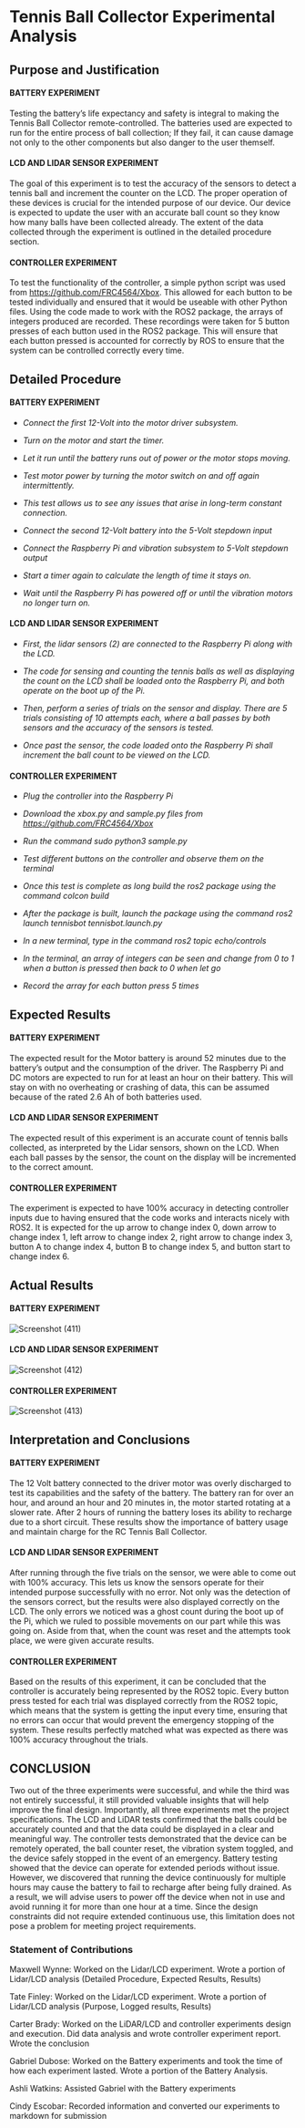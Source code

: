 # Tennis Ball Collector Experimental Analysis 

## Purpose and Justification

#### BATTERY EXPERIMENT
Testing the battery’s life expectancy and safety is integral to making the Tennis Ball Collector 
remote-controlled. The batteries used are expected to run for the entire process of ball collection; 
If they fail, it can cause damage not only to the other components but also danger to the user themself. 

#### LCD AND LIDAR SENSOR EXPERIMENT 
The goal of this experiment is to test the accuracy of the sensors to detect a tennis ball and increment 
the counter on the LCD. The proper operation of these devices is crucial for the intended purpose 
of our device. Our device is expected to update the user with an accurate ball count so they know how many 
balls have been collected already. The extent of the data collected through the experiment is outlined in 
the detailed procedure section. 

#### CONTROLLER EXPERIMENT 
To test the functionality of the controller, a simple python script was used from 
https://github.com/FRC4564/Xbox. This allowed for each button to be tested individually and ensured that 
it would be useable with other Python files. Using the code made to work with the ROS2 package, the arrays of 
integers produced are recorded. These recordings were taken for 5 button presses of each button used in the 
ROS2 package. This will ensure that each button pressed is accounted for correctly by ROS to ensure that the 
system can be controlled correctly every time. 

## Detailed Procedure 

#### BATTERY EXPERIMENT 
- *Connect the first 12-Volt into the motor driver subsystem.*

- *Turn on the motor and start the timer.*

- *Let it run until the battery runs out of power or the motor stops moving.*

- *Test motor power by turning the motor switch on and off again intermittently.* 

- *This test allows us to see any issues that arise in long-term constant connection.* 

- *Connect the second 12-Volt battery into the 5-Volt stepdown input*

- *Connect the Raspberry Pi and vibration subsystem to 5-Volt stepdown output*

- *Start a timer again to calculate the length of time it stays on.*

- *Wait until the Raspberry Pi has powered off or until the vibration motors no longer turn on.*


#### LCD AND LIDAR SENSOR  EXPERIMENT 

- *First, the lidar sensors (2) are connected to the Raspberry Pi along with the LCD.* 

- *The code for sensing and counting the tennis balls as well as displaying the count on the LCD shall be loaded onto the Raspberry Pi, and both operate on the boot up of the Pi.*

- *Then, perform a series of trials on the sensor and display. There are 5 trials consisting of 10 attempts each, where a ball passes by both sensors and the accuracy of the sensors is tested.* 

- *Once past the sensor, the code loaded onto the Raspberry Pi shall increment the ball count to be viewed on the LCD.*


#### CONTROLLER EXPERIMENT 
- *Plug the controller into the Raspberry Pi*

- *Download the xbox.py and sample.py files from https://github.com/FRC4564/Xbox*

- *Run the command sudo python3 sample.py* 

- *Test different buttons on the controller and observe them on the terminal*

- *Once this test is complete as long build the ros2 package using the command colcon build* 

- *After the package is built, launch the package using the command ros2 launch tennisbot tennisbot.launch.py*

- *In a new terminal, type in the command ros2 topic echo/controls*

- *In the terminal, an array of integers can be seen and change from 0 to 1 when a button is pressed then back to 0 when let go*

- *Record the array for each button press 5 times* 

## Expected Results
#### BATTERY EXPERIMENT 
The expected result for the Motor battery is around 52 minutes due to the battery’s output and the consumption of the driver. The Raspberry Pi and DC motors are expected to run for at least an hour on their battery. This will stay on with no overheating or crashing of data, this can be assumed because of the rated 2.6 Ah of both batteries used. 

#### LCD AND LIDAR SENSOR EXPERIMENT 
The expected result of this experiment is an accurate count of tennis balls collected, as interpreted by the Lidar sensors, shown on the LCD. When each ball passes by the sensor, the count on the display will be incremented to the correct amount. 

#### CONTROLLER EXPERIMENT 
The experiment is expected to have 100% accuracy in detecting controller inputs due to having ensured that the code works and interacts nicely with ROS2. It is expected for the up arrow to change index 0, down arrow to change index 1, left arrow to change index 2, right arrow to change index 3, button A to change index 4, button B to change index 5, and button start to change index 6. 

## Actual Results

#### BATTERY EXPERIMENT 
![Screenshot (411)](https://github.com/user-attachments/assets/13956ba8-6a0c-4bfe-8f99-9f64f7b68b56)

#### LCD AND LIDAR SENSOR EXPERIMENT 
![Screenshot (412)](https://github.com/user-attachments/assets/403f0627-8332-40b8-a6a5-af0f3b84ad3f)

#### CONTROLLER EXPERIMENT 
![Screenshot (413)](https://github.com/user-attachments/assets/5b6a0667-5aaf-4fa2-a1cb-44ed17a86053)

## Interpretation and Conclusions

#### BATTERY EXPERIMENT 
The 12 Volt battery connected to the driver motor was overly discharged to test its capabilities and the safety of the battery. The battery ran for over an hour, and around an hour and 20 minutes in, the motor started rotating at a slower rate. After 2 hours of running the battery loses its ability to recharge due to a short circuit. These results show the importance of battery usage and maintain charge for the RC Tennis Ball Collector. 

#### LCD AND LIDAR SENSOR EXPERIMENT
After running through the five trials on the sensor, we were able to come out with 100% accuracy. This lets us know the sensors operate for their intended purpose successfully with no error. Not only was the detection of the sensors correct, but the results were also displayed correctly on the LCD. The only errors we noticed was a ghost count during the boot up of the Pi, which we ruled to possible movements on our part while this was going on. Aside from that, when the count was reset and the attempts took place, we were given accurate results. 

#### CONTROLLER EXPERIMENT 
Based on the results of this experiment, it can be concluded that the controller is accurately being represented by the ROS2 topic. Every button press tested for each trial was displayed correctly from the ROS2 topic, which means that the system is getting the input every time, ensuring that no errors can occur that would prevent the emergency stopping of the system. These results perfectly matched what was expected as there was 100% accuracy throughout the trials.

## CONCLUSION  
Two out of the three experiments were successful, and while the third was not entirely successful, it still provided valuable insights that will help improve the final design. Importantly, all three experiments met the project specifications. The LCD and LiDAR tests confirmed that the balls could be accurately counted and that the data could be displayed in a clear and meaningful way. The controller tests demonstrated that the device can be remotely operated, the ball counter reset, the vibration system toggled, and the device safely stopped in the event of an emergency. Battery testing showed that the device can operate for extended periods without issue. However, we discovered that running the device continuously for multiple hours may cause the battery to fail to recharge after being fully drained. As a result, we will advise users to power off the device when not in use and avoid running it for more than one hour at a time. Since the design constraints did not require extended continuous use, this limitation does not pose a problem for meeting project requirements.


### Statement of Contributions 
Maxwell Wynne: Worked on the Lidar/LCD experiment. Wrote a portion of Lidar/LCD analysis (Detailed Procedure, Expected Results, Results) 

Tate Finley: Worked on the Lidar/LCD experiment. Wrote a portion of Lidar/LCD analysis (Purpose, Logged results, Results) 

Carter Brady: Worked on the LiDAR/LCD and controller experiments design and execution. Did data analysis and wrote controller experiment report. Wrote the conclusion 

Gabriel Dubose: Worked on the Battery experiments and took the time of how each experiment lasted. Wrote a portion of the Battery Analysis. 

Ashli Watkins: Assisted Gabriel with the Battery experiments 

Cindy Escobar: Recorded information and converted our experiments to markdown for submission 



